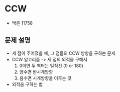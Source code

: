# CCW
- 백준 11758

## 문제 설명
- 세 점이 주어졌을 때, 그 점들의 CCW 방향을 구하는 문제
- CCW 알고리즘 -> 세 점의 외적을 구해서 
    1. 0이면 두 벡터는 일직선 (0 or 180)
    2. 양수면 반시계방향
    3. 음수면 시계방향을 이루는 것.
- 외적을 구하는 법